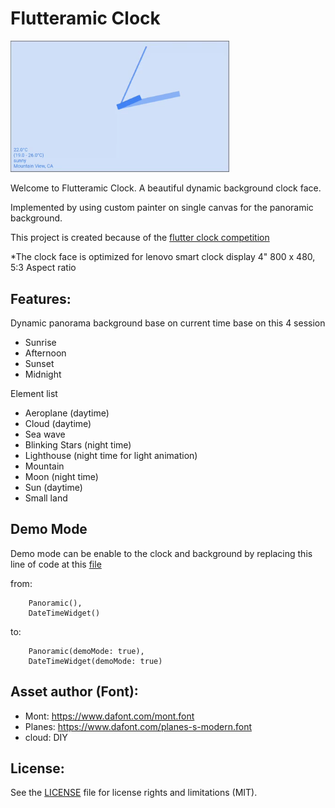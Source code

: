 # Flutteramic Clock

<img src='analog_clock/analog.gif' width='350'>

Welcome to Flutteramic Clock. A beautiful dynamic background clock face.

Implemented by using custom painter on single canvas for the panoramic background.

This project is created because of the [flutter clock competition](https://flutter.dev/clock)

 *The clock face is optimized for lenovo smart clock display 4" 800 x 480, 5:3 Aspect ratio

## Features:

Dynamic panorama background base on current time base on this 4 session 
   * Sunrise
   * Afternoon
   * Sunset
   * Midnight
  
Element list
   * Aeroplane (daytime)
   * Cloud (daytime)
   * Sea wave
   * Blinking Stars (night time)
   * Lighthouse (night time for light animation)
   * Mountain
   * Moon (night time)
   * Sun (daytime)
   * Small land

## Demo Mode

Demo mode can be enable to the clock and background by replacing this line of code at this [file](lib/clock_face.dart)

from:
```
    Panoramic(),
    DateTimeWidget()
```
to:
```
    Panoramic(demoMode: true),
    DateTimeWidget(demoMode: true)
```

## Asset author (Font):
 * Mont: https://www.dafont.com/mont.font
 * Planes: https://www.dafont.com/planes-s-modern.font
 * cloud: DIY

## License:
See the [LICENSE](LICENSE) file for license rights and limitations (MIT).

